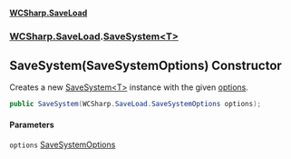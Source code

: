 #### [WCSharp.SaveLoad](README.md 'README')
### [WCSharp.SaveLoad](WCSharp.SaveLoad.md 'WCSharp.SaveLoad').[SaveSystem&lt;T&gt;](WCSharp.SaveLoad.SaveSystem_T_.md 'WCSharp.SaveLoad.SaveSystem<T>')

## SaveSystem(SaveSystemOptions) Constructor

Creates a new [SaveSystem&lt;T&gt;](WCSharp.SaveLoad.SaveSystem_T_.md 'WCSharp.SaveLoad.SaveSystem<T>') instance with the given [options](WCSharp.SaveLoad.SaveSystem_T_.SaveSystem(WCSharp.SaveLoad.SaveSystemOptions).md#WCSharp.SaveLoad.SaveSystem_T_.SaveSystem(WCSharp.SaveLoad.SaveSystemOptions).options 'WCSharp.SaveLoad.SaveSystem<T>.SaveSystem(WCSharp.SaveLoad.SaveSystemOptions).options').

```csharp
public SaveSystem(WCSharp.SaveLoad.SaveSystemOptions options);
```
#### Parameters

<a name='WCSharp.SaveLoad.SaveSystem_T_.SaveSystem(WCSharp.SaveLoad.SaveSystemOptions).options'></a>

`options` [SaveSystemOptions](WCSharp.SaveLoad.SaveSystemOptions.md 'WCSharp.SaveLoad.SaveSystemOptions')